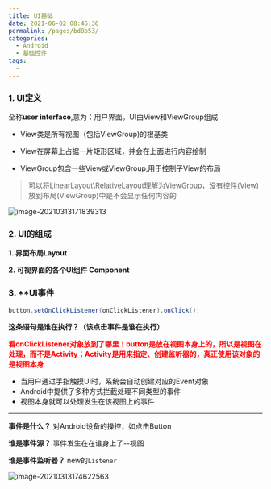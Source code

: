 ```yaml
---
title: UI基础
date: 2021-06-02 08:46:36
permalink: /pages/bd8b53/
categories:
  - Android
  - 基础控件
tags:
  - 
---
```

### 1. UI定义

全称**user interface**,意为：用户界面。UI由View和ViewGroup组成

- View类是所有视图（包括ViewGroup)的根基类

- View在屏幕上占据一片矩形区域，并会在上面进行内容绘制

- ViewGroup包含一些View或ViewGroup,用于控制子View的布局

> 可以将LinearLayout\RelativeLayout理解为ViewGroup，没有控件(View)放到布局(ViewGroup)中是不会显示任何内容的

![image-20210313171839313](https://iqqcode-blog.oss-cn-beijing.aliyuncs.com/img-2021-befo/20210313171839.png)

### 2. UI的组成

**1. 界面布局Layout**

**2. 可视界面的各个UI组件 Component**

### 3. **UI事件

```java
button.setOnClickListener(onClickListener).onClick();
```

**这条语句是谁在执行？（该点击事件是谁在执行）**

<font color = red>**看onClickListener对象放到了哪里！button是放在视图本身上的，所以是视图在处理，而不是Activity；Activity是用来指定、创建监听器的，真正使用该对象的是视图本身**</font>

- 当用户通过手指触摸UI时，系统会自动创建对应的Event对象
- Android中提供了多种方式拦截处理不同类型的事件
- 视图本身就可以处理发生在该视图上的事件

-------------

**事件是什么？** 对Android设备的操控，如点击Button

**谁是事件源？** 事件发生在在谁身上了--视图

**谁是事件监听器？** new的`Listener`

![image-20210313174622563](https://iqqcode-blog.oss-cn-beijing.aliyuncs.com/img-2021-befo/20210313174622.png)